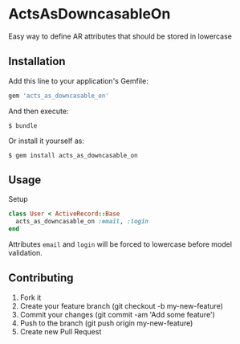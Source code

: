 # ActsAsDowncasableOn 

Easy way to define AR attributes that should be stored in lowercase

## Installation

Add this line to your application's Gemfile:

```ruby
gem 'acts_as_downcasable_on'
```

And then execute:

    $ bundle

Or install it yourself as:

    $ gem install acts_as_downcasable_on
    
## Usage

Setup

```ruby
class User < ActiveRecord::Base
  acts_as_downcasable_on :email, :login
end
```

Attributes `email` and `login` will be forced to lowercase before model validation.

## Contributing
1. Fork it
2. Create your feature branch (git checkout -b my-new-feature)
3. Commit your changes (git commit -am 'Add some feature')
4. Push to the branch (git push origin my-new-feature)
5. Create new Pull Request
